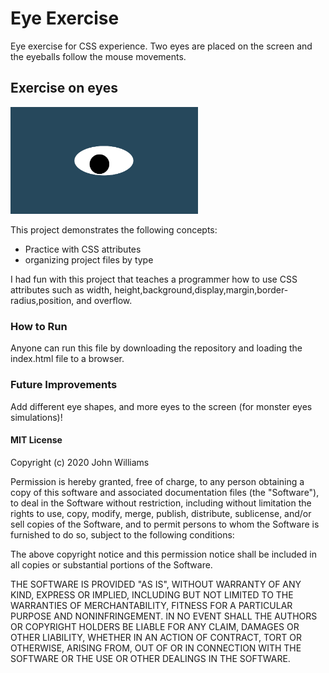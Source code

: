 # Eye Exercise
Eye exercise for CSS experience.  Two eyes are placed on the screen and the eyeballs follow the mouse movements.

## Exercise on eyes
<img src= "oneeye.png" width='300'/>


This project demonstrates the following concepts: 
- Practice with CSS attributes
- organizing project files by type

I had fun with this project that teaches a programmer how to use CSS attributes such as width, height,background,display,margin,border-radius,position, and overflow.

### How to Run
Anyone can run this file by downloading the repository and loading the index.html file to a browser.

### Future Improvements
Add different eye shapes, and more eyes to the screen (for monster eyes simulations)!

#### MIT License
Copyright (c) 2020 John Williams

Permission is hereby granted, free of charge, to any person obtaining a copy
of this software and associated documentation files (the "Software"), to deal
in the Software without restriction, including without limitation the rights
to use, copy, modify, merge, publish, distribute, sublicense, and/or sell
copies of the Software, and to permit persons to whom the Software is
furnished to do so, subject to the following conditions:

The above copyright notice and this permission notice shall be included in all
copies or substantial portions of the Software.

THE SOFTWARE IS PROVIDED "AS IS", WITHOUT WARRANTY OF ANY KIND, EXPRESS OR
IMPLIED, INCLUDING BUT NOT LIMITED TO THE WARRANTIES OF MERCHANTABILITY,
FITNESS FOR A PARTICULAR PURPOSE AND NONINFRINGEMENT. IN NO EVENT SHALL THE
AUTHORS OR COPYRIGHT HOLDERS BE LIABLE FOR ANY CLAIM, DAMAGES OR OTHER
LIABILITY, WHETHER IN AN ACTION OF CONTRACT, TORT OR OTHERWISE, ARISING FROM,
OUT OF OR IN CONNECTION WITH THE SOFTWARE OR THE USE OR OTHER DEALINGS IN THE
SOFTWARE.